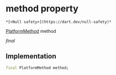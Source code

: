 


# method property




    *[<Null safety>](https://dart.dev/null-safety)*


[PlatformMethod](../../hmssdk_flutter/PlatformMethod-class.md) method
  
_final_






## Implementation

```dart
final PlatformMethod method;


```







